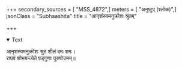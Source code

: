 +++
secondary_sources = [ "MSS_4872",]
meters = [ "अनुष्टुप् (श्लोक)",]
jsonClass = "Subhaashita"
title = "आनृशंस्यमनुक्रोशः श्रुतम्"

+++

<details open><summary>Text</summary>

आनृशंस्यमनुक्रोशः श्रुतं शीलं दमः शमः।  
राघवं शोभयन्त्येते षड्गुणाः पुरुषोत्तमम्॥
</details>
